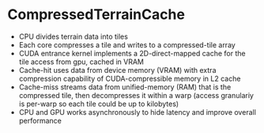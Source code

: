 # CompressedTerrainCache
- CPU divides terrain data into tiles
- Each core compresses a tile and writes to a compressed-tile array
- CUDA entrance kernel implements a 2D-direct-mapped cache for the tile access from gpu, cached in VRAM
- Cache-hit uses data from device memory (VRAM) with extra compression capability of CUDA-compressible memory in L2 cache
- Cache-miss streams data from unified-memory (RAM) that is the compressed tile, then decompresses it within a warp (access granulariy is per-warp so each tile could be up to kilobytes)
- CPU and GPU works asynchronously to hide latency and improve overall performance